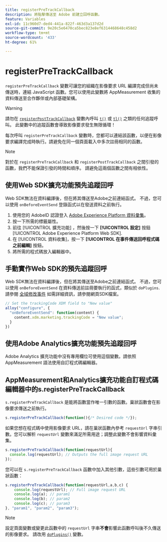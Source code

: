 ```yaml
---
title: registerPreTrackCallback
description: 將點擊傳送至 Adobe 前建立回呼函數。
feature: Variables
exl-id: 11c960d7-ded4-441a-822f-463d3a137d2d
source-git-commit: 9e20c5e6470ca5bec823e8ef6314468648c458d2
workflow-type: tm+mt
source-wordcount: '433'
ht-degree: 61%

---
```


# registerPreTrackCallback

`registerPreTrackCallback` 變數可讓您的組織在影像要求 URL 編譯完成但尚未傳送時，連結 JavaScript 函數。您可以使用此變數將 AppMeasurement 收集的資料傳送至合作夥伴或內部基礎架構。

>[!WARNING]
>
>請勿在 [`registerPostTrackCallback`](registerposttrackcallback.md) 變數內呼叫 [`t()`](t-method.md) 或 [`tl()`](tl-method.md) 之類的任何追蹤呼叫。 此變數中的追蹤函數會導致影像要求發生無限循環！

每次呼叫 `registerPreTrackCallback` 變數時，您都可以連結該函數，以便在影像要求編譯完成時執行。請避免在同一個頁面載入中多次註冊相同的函數。

>[!NOTE]
>
>對於在 `registerPreTrackCallback` 和 `registerPostTrackCallback` 之間引發的函數，我們不能保證引發的時間和順序。 請避免這兩個函數之間有相依性。

## 使用Web SDK擴充功能預先追蹤回呼

Web SDK無法在資料編譯後，但在將其傳送至Adobe之前連結函式。 不過，您可以使用 `onBeforeEventSend` 登錄函式以在發送資料之前執行。

1. 使用您的 AdobeID 認證登入 [Adobe Experience Platform 資料彙集](https://experience.adobe.com/data-collection)。
1. 按一下所需的標籤屬性。
1. 前往 [!UICONTROL 擴充功能] ，然後按一下 **[!UICONTROL 設定]** 按鈕 [!UICONTROL Adobe Experience Platform Web SDK].
1. 在 [!UICONTROL 資料收集]，按一下 **[!UICONTROL 在事件傳送回呼程式碼之前編輯]** 按鈕。
1. 將所需的程式碼放入編輯器中。

## 手動實作Web SDK的預先追蹤回呼

Web SDK無法在資料編譯後，但在將其傳送至Adobe之前連結函式。 不過，您可以使用 `onBeforeEventSend` 在資料傳送前註冊要執行的函式，類似於 `doPlugins`. 請參閱 [全域修改事件](https://experienceleague.adobe.com/docs/experience-platform/edge/fundamentals/tracking-events.html#modifying-events-globally) 如需詳細資訊，請參閱網頁SDK檔案。

```js
// Set the trackingCode XDM field to "New value"
alloy("configure", {
  "onBeforeEventSend": function(content) {
    content.xdm.marketing.trackingCode = "New value";
  }
})
```

## 使用Adobe Analytics擴充功能預先追蹤回呼

Adobe Analytics 擴充功能中沒有專用欄位可使用這個變數。請依照 AppMeasurement 語法使用自訂程式碼編輯器。

## AppMeasurement和Analytics擴充功能自訂程式碼編輯器中的s.registerPreTrackCallback

`s.registerPreTrackCallback` 是能將函數當作唯一引數的函數。巢狀函數會在影像要求傳送之前執行。

```js
s.registerPreTrackCallback(function(){/* Desired code */});
```

如果您想在程式碼中使用影像要求 URL，請在巢狀函數內參考 `requestUrl` 字串引數。您可以解析 `requestUrl` 變數來滿足所需用途；調整此變數不會影響資料彙集。

```js
s.registerPreTrackCallback(function(requestUrl){
  console.log(requestUrl); // Outputs the full image request URL
});
```

您可以在 `s.registerPreTrackCallback` 函數中加入其他引數，這些引數可用於巢狀函數：

```js
s.registerPreTrackCallback(function(requestUrl,a,b,c) {
    console.log(requestUrl); // Full image request URL
    console.log(a); // param1
    console.log(b); // param2
    console.log(c); // param3
}, "param1", "param2", "param3");
```

>[!NOTE]
>
>設定頁面變數或變更此函數中的 `requestUrl` 字串&#x200B;**不會**&#x200B;影響此函數呼叫後不久傳送的影像要求。 請改用 [`doPlugins()`](doplugins.md) 變數。
